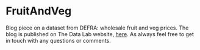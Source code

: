 # FruitAndVeg
Blog piece on a dataset from DEFRA: wholesale fruit and veg prices.
The blog is published on The Data Lab website, [here](http://thedatalab.com/Fruit-and-veg-prices).
As always feel free to get in touch with any questions or comments.

